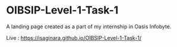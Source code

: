 # OIBSIP-Level-1-Task-1
A landing page created as a part of my internship in Oasis Infobyte.

Live : https://isaginara.github.io/OIBSIP-Level-1-Task-1/
